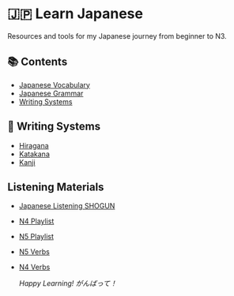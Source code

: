 # 🇯🇵 Learn Japanese

Resources and tools for my Japanese journey from beginner to N3.

## 📚 Contents

- [Japanese Vocabulary](vocab/)
- [Japanese Grammar](grammar/)
- [Writing Systems](characters.md)

## 📝 Writing Systems

- [Hiragana](characters.md)
- [Katakana](characters.md)
- [Kanji](kanji.md)

## Listening Materials

- [Japanese Listening SHOGUN](https://www.youtube.com/@Japanese-Listening-SHOGUN/playlists)
- [N4 Playlist](https://www.youtube.com/watch?v=R9oxpZhEE4Q&list=PLWD7V_WAPAfTdJBOXGicauPWFazSS_8rF)
- [N5 Playlist](https://www.youtube.com/watch?v=qLZt5NwiR2A&list=PLWD7V_WAPAfRYxu7YIzXI1hTURqaDc48W)
- [N5 Verbs](https://www.youtube.com/watch?v=1-WP81xXaRU&list=PLn_Pnar7YNuFzoSfdZOKOut8NCyMOzR7x)
- [N4 Verbs](https://www.youtube.com/watch?v=buBR7i2g3hM&list=PLVoh0TejuIyNV4ikifxdeNi84B-dof1fn)

  _Happy Learning! がんばって！_
